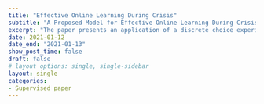 ```yaml
---
title: "Effective Online Learning During Crisis"
subtitle: "A Proposed Model for Effective Online Learning During Crisis using Discrete Choice Experiment Method: A Study on the Students of Bangladesh University of Professionals (BUP) During COVID-19"
excerpt: "The paper presents an application of a discrete choice experiment that aims to find out the preferences of the online classes to ensure efficient learning. The experiment method is employed to identify the key attributes of online classes that the students prefer the most. The specific focus in the study was the students of Bangladesh University of Professionals (BUP), which has been the forerunner in Bangladesh in taking online classes since the beginning of Covid-19 at tertiary level. Data has been collected from a sample of 243 BUP students. The findings suggest that optimal learning is ensured when interrupted video on the study topic is provided prior to a 30-60-minute-long discussion between the students and teachers on the same topic. Students have also shown a preference for the usage of Digital Whiteboard as the lecture conduct method. The result has policy implications in ensuring effective online education in nontechnical subjects at the tertiary level. The optimum model can be replicated during educational disruption due to natural disasters and even in areas difficult to access, like hill tracks of Bangladesh."
date: 2021-01-12
date_end: "2021-01-13"
show_post_time: false
draft: false
# layout options: single, single-sidebar
layout: single
categories:
- Supervised paper
---
```




